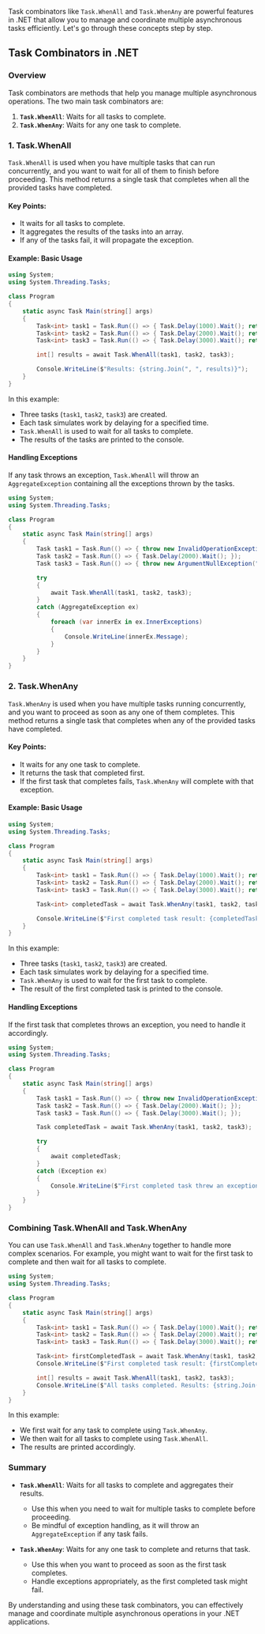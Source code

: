 Task combinators like `Task.WhenAll` and `Task.WhenAny` are powerful features in .NET that allow you to manage and coordinate multiple asynchronous tasks efficiently. Let's go through these concepts step by step.

## Task Combinators in .NET

### Overview

Task combinators are methods that help you manage multiple asynchronous operations. The two main task combinators are:

1. **`Task.WhenAll`**: Waits for all tasks to complete.
2. **`Task.WhenAny`**: Waits for any one task to complete.

### 1. Task.WhenAll

`Task.WhenAll` is used when you have multiple tasks that can run concurrently, and you want to wait for all of them to finish before proceeding. This method returns a single task that completes when all the provided tasks have completed.

#### Key Points:
- It waits for all tasks to complete.
- It aggregates the results of the tasks into an array.
- If any of the tasks fail, it will propagate the exception.

#### Example: Basic Usage

```csharp
using System;
using System.Threading.Tasks;

class Program
{
    static async Task Main(string[] args)
    {
        Task<int> task1 = Task.Run(() => { Task.Delay(1000).Wait(); return 1; });
        Task<int> task2 = Task.Run(() => { Task.Delay(2000).Wait(); return 2; });
        Task<int> task3 = Task.Run(() => { Task.Delay(3000).Wait(); return 3; });

        int[] results = await Task.WhenAll(task1, task2, task3);

        Console.WriteLine($"Results: {string.Join(", ", results)}");
    }
}
```

In this example:
- Three tasks (`task1`, `task2`, `task3`) are created.
- Each task simulates work by delaying for a specified time.
- `Task.WhenAll` is used to wait for all tasks to complete.
- The results of the tasks are printed to the console.

#### Handling Exceptions

If any task throws an exception, `Task.WhenAll` will throw an `AggregateException` containing all the exceptions thrown by the tasks.

```csharp
using System;
using System.Threading.Tasks;

class Program
{
    static async Task Main(string[] args)
    {
        Task task1 = Task.Run(() => { throw new InvalidOperationException("Task 1 failed"); });
        Task task2 = Task.Run(() => { Task.Delay(2000).Wait(); });
        Task task3 = Task.Run(() => { throw new ArgumentNullException("Task 3 failed"); });

        try
        {
            await Task.WhenAll(task1, task2, task3);
        }
        catch (AggregateException ex)
        {
            foreach (var innerEx in ex.InnerExceptions)
            {
                Console.WriteLine(innerEx.Message);
            }
        }
    }
}
```

### 2. Task.WhenAny

`Task.WhenAny` is used when you have multiple tasks running concurrently, and you want to proceed as soon as any one of them completes. This method returns a single task that completes when any of the provided tasks have completed.

#### Key Points:
- It waits for any one task to complete.
- It returns the task that completed first.
- If the first task that completes fails, `Task.WhenAny` will complete with that exception.

#### Example: Basic Usage

```csharp
using System;
using System.Threading.Tasks;

class Program
{
    static async Task Main(string[] args)
    {
        Task<int> task1 = Task.Run(() => { Task.Delay(1000).Wait(); return 1; });
        Task<int> task2 = Task.Run(() => { Task.Delay(2000).Wait(); return 2; });
        Task<int> task3 = Task.Run(() => { Task.Delay(3000).Wait(); return 3; });

        Task<int> completedTask = await Task.WhenAny(task1, task2, task3);

        Console.WriteLine($"First completed task result: {completedTask.Result}");
    }
}
```

In this example:
- Three tasks (`task1`, `task2`, `task3`) are created.
- Each task simulates work by delaying for a specified time.
- `Task.WhenAny` is used to wait for the first task to complete.
- The result of the first completed task is printed to the console.

#### Handling Exceptions

If the first task that completes throws an exception, you need to handle it accordingly.

```csharp
using System;
using System.Threading.Tasks;

class Program
{
    static async Task Main(string[] args)
    {
        Task task1 = Task.Run(() => { throw new InvalidOperationException("Task 1 failed"); });
        Task task2 = Task.Run(() => { Task.Delay(2000).Wait(); });
        Task task3 = Task.Run(() => { Task.Delay(3000).Wait(); });

        Task completedTask = await Task.WhenAny(task1, task2, task3);

        try
        {
            await completedTask;
        }
        catch (Exception ex)
        {
            Console.WriteLine($"First completed task threw an exception: {ex.Message}");
        }
    }
}
```

### Combining Task.WhenAll and Task.WhenAny

You can use `Task.WhenAll` and `Task.WhenAny` together to handle more complex scenarios. For example, you might want to wait for the first task to complete and then wait for all tasks to complete.

```csharp
using System;
using System.Threading.Tasks;

class Program
{
    static async Task Main(string[] args)
    {
        Task<int> task1 = Task.Run(() => { Task.Delay(1000).Wait(); return 1; });
        Task<int> task2 = Task.Run(() => { Task.Delay(2000).Wait(); return 2; });
        Task<int> task3 = Task.Run(() => { Task.Delay(3000).Wait(); return 3; });

        Task<int> firstCompletedTask = await Task.WhenAny(task1, task2, task3);
        Console.WriteLine($"First completed task result: {firstCompletedTask.Result}");

        int[] results = await Task.WhenAll(task1, task2, task3);
        Console.WriteLine($"All tasks completed. Results: {string.Join(", ", results)}");
    }
}
```

In this example:
- We first wait for any task to complete using `Task.WhenAny`.
- We then wait for all tasks to complete using `Task.WhenAll`.
- The results are printed accordingly.

### Summary

- **`Task.WhenAll`**: Waits for all tasks to complete and aggregates their results.
  - Use this when you need to wait for multiple tasks to complete before proceeding.
  - Be mindful of exception handling, as it will throw an `AggregateException` if any task fails.

- **`Task.WhenAny`**: Waits for any one task to complete and returns that task.
  - Use this when you want to proceed as soon as the first task completes.
  - Handle exceptions appropriately, as the first completed task might fail.

By understanding and using these task combinators, you can effectively manage and coordinate multiple asynchronous operations in your .NET applications.
